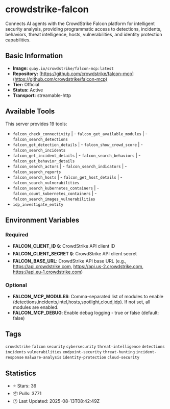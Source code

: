 # crowdstrike-falcon

Connects AI agents with the CrowdStrike Falcon platform for intelligent security analysis, providing programmatic access to detections, incidents, behaviors, threat intelligence, hosts, vulnerabilities, and identity protection capabilities.

## Basic Information

- **Image:** `quay.io/crowdstrike/falcon-mcp:latest`
- **Repository:** [https://github.com/crowdstrike/falcon-mcp](https://github.com/crowdstrike/falcon-mcp)
- **Tier:** Official
- **Status:** Active
- **Transport:** streamable-http

## Available Tools

This server provides 19 tools:

- `falcon_check_connectivity` | - `falcon_get_available_modules` | - `falcon_search_detections`
- `falcon_get_detection_details` | - `falcon_show_crowd_score` | - `falcon_search_incidents`
- `falcon_get_incident_details` | - `falcon_search_behaviors` | - `falcon_get_behavior_details`
- `falcon_search_actors` | - `falcon_search_indicators` | - `falcon_search_reports`
- `falcon_search_hosts` | - `falcon_get_host_details` | - `falcon_search_vulnerabilities`
- `falcon_search_kubernetes_containers` | - `falcon_count_kubernetes_containers` | - `falcon_search_images_vulnerabilities`
- `idp_investigate_entity`

## Environment Variables

### Required

- **FALCON_CLIENT_ID** 🔒: CrowdStrike API client ID
- **FALCON_CLIENT_SECRET** 🔒: CrowdStrike API client secret
- **FALCON_BASE_URL**: CrowdStrike API base URL (e.g., https://api.crowdstrike.com, https://api.us-2.crowdstrike.com, https://api.eu-1.crowdstrike.com)

### Optional

- **FALCON_MCP_MODULES**: Comma-separated list of modules to enable (detections,incidents,intel,hosts,spotlight,cloud,idp). If not set, all modules are enabled.
- **FALCON_MCP_DEBUG**: Enable debug logging - true or false (default: false)

## Tags

`crowdstrike` `falcon` `security` `cybersecurity` `threat-intelligence` `detections` `incidents` `vulnerabilities` `endpoint-security` `threat-hunting` `incident-response` `malware-analysis` `identity-protection` `cloud-security` 

## Statistics

- ⭐ Stars: 36
- 📦 Pulls: 3771
- 🕐 Last Updated: 2025-08-13T08:42:49Z
